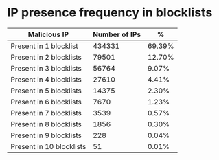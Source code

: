 # IP presence frequency in blocklists
| Malicious IP | Number of IPs | % |
|----|----|----|
| Present in 1 blocklist | 434331 | 69.39% |
| Present in 2 blocklists | 79501 | 12.70% |
| Present in 3 blocklists | 56764 | 9.07% |
| Present in 4 blocklists | 27610 | 4.41% |
| Present in 5 blocklists | 14375 | 2.30% |
| Present in 6 blocklists | 7670 | 1.23% |
| Present in 7 blocklists | 3539 | 0.57% |
| Present in 8 blocklists | 1856 | 0.30% |
| Present in 9 blocklists | 228 | 0.04% |
| Present in 10 blocklists | 51 | 0.01% |
